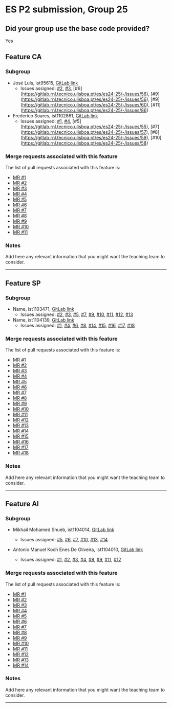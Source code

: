 # ES P2 submission, Group 25

## Did your group use the base code provided?

Yes


## Feature CA

### Subgroup
 - José Luís, ist95615, [GitLab link](https://gitlab.rnl.tecnico.ulisboa.pt/ist195615)
   + Issues assigned: [#2](https://gitlab.rnl.tecnico.ulisboa.pt/es/es24-25/-/issues/52), [#3](https://gitlab.rnl.tecnico.ulisboa.pt/es/es24-25/-/issues/53), [#6] (https://gitlab.rnl.tecnico.ulisboa.pt/es/es24-25/-/issues/56), [#9] (https://gitlab.rnl.tecnico.ulisboa.pt/es/es24-25/-/issues/56), [#9] (https://gitlab.rnl.tecnico.ulisboa.pt/es/es24-25/-/issues/60), [#11] (https://gitlab.rnl.tecnico.ulisboa.pt/es/es24-25/-/issues/86)
 - Frederico Soares, ist1102861, [GitLab link](https://gitlab.rnl.tecnico.ulisboa.pt/ist1102861)
   + Issues assigned: [#1](https://gitlab.rnl.tecnico.ulisboa.pt/es/es24-25/-/issues/51), [#4](https://gitlab.rnl.tecnico.ulisboa.pt/es/es24-25/-/issues/54), [#5] (https://gitlab.rnl.tecnico.ulisboa.pt/es/es24-25/-/issues/55), [#7] (https://gitlab.rnl.tecnico.ulisboa.pt/es/es24-25/-/issues/57), [#8] (https://gitlab.rnl.tecnico.ulisboa.pt/es/es24-25/-/issues/59), [#10] (https://gitlab.rnl.tecnico.ulisboa.pt/es/es24-25/-/issues/58)
 
### Merge requests associated with this feature

The list of pull requests associated with this feature is:

 - [MR #1](https://gitlab.rnl.tecnico.ulisboa.pt/es/es24-25/-/issues/51)
 - [MR #2](https://gitlab.rnl.tecnico.ulisboa.pt/es/es24-25/-/issues/52)
 - [MR #3](https://gitlab.rnl.tecnico.ulisboa.pt/es/es24-25/-/issues/53)
 - [MR #4](https://gitlab.rnl.tecnico.ulisboa.pt/es/es24-25/-/issues/54)
 - [MR #5](https://gitlab.rnl.tecnico.ulisboa.pt/es/es24-25/-/issues/55)
 - [MR #6](https://gitlab.rnl.tecnico.ulisboa.pt/es/es24-25/-/issues/56)
 - [MR #7](https://gitlab.rnl.tecnico.ulisboa.pt/es/es24-25/-/issues/57)
 - [MR #8](https://gitlab.rnl.tecnico.ulisboa.pt/es/es24-25/-/issues/59)
 - [MR #9](https://gitlab.rnl.tecnico.ulisboa.pt/es/es24-25/-/issues/60)
 - [MR #10](https://gitlab.rnl.tecnico.ulisboa.pt/es/es24-25/-/issues/58)
 - [MR #11](https://gitlab.rnl.tecnico.ulisboa.pt/es/es24-25/-/issues/86)

### Notes

Add here any relevant information that you might want the teaching team to consider.

---

## Feature SP

### Subgroup
 - Name, ist1103471, [GitLab link](https://gitlab.rnl.tecnico.ulisboa.pt/ist1103471)
   + Issues assigned: [#2](https://gitlab.rnl.tecnico.ulisboa.pt/es/es24-25/-/issues/76), [#3](https://gitlab.rnl.tecnico.ulisboa.pt/es/es24-25/-/issues/77), [#5](https://gitlab.rnl.tecnico.ulisboa.pt/es/es24-25/-/issues/79), [#7](https://gitlab.rnl.tecnico.ulisboa.pt/es/es24-25/-/issues/81), [#9](https://gitlab.rnl.tecnico.ulisboa.pt/es/es24-25/-/issues/83), [#10](https://gitlab.rnl.tecnico.ulisboa.pt/es/es24-25/-/issues/85), [#11](https://gitlab.rnl.tecnico.ulisboa.pt/es/es24-25/-/issues/87), [#12](https://gitlab.rnl.tecnico.ulisboa.pt/es/es24-25/-/issues/84), [#13](https://gitlab.rnl.tecnico.ulisboa.pt/es/es24-25/-/issues/88)
 - Name, ist1104139, [GitLab link](https://gitlab.rnl.tecnico.ulisboa.pt/ist1104139)
   + Issues assigned: [#1](https://gitlab.rnl.tecnico.ulisboa.pt/es/es24-25/-/issues/75), [#4](https://gitlab.rnl.tecnico.ulisboa.pt/es/es24-25/-/issues/78), [#6](https://gitlab.rnl.tecnico.ulisboa.pt/es/es24-25/-/issues/80), [#8](https://gitlab.rnl.tecnico.ulisboa.pt/es/es24-25/-/issues/82), [#14](https://gitlab.rnl.tecnico.ulisboa.pt/es/es24-25/-/issues/89), [#15](https://gitlab.rnl.tecnico.ulisboa.pt/es/es24-25/-/issues/90), [#16](https://gitlab.rnl.tecnico.ulisboa.pt/es/es24-25/-/issues/91), [#17](https://gitlab.rnl.tecnico.ulisboa.pt/es/es24-25/-/issues/92), [#18](https://gitlab.rnl.tecnico.ulisboa.pt/es/es24-25/-/issues/93)
 
### Merge requests associated with this feature

The list of pull requests associated with this feature is:

 - [MR #1](https://gitlab.rnl.tecnico.ulisboa.pt/es/es24-25/-/issues/75)
 - [MR #2](https://gitlab.rnl.tecnico.ulisboa.pt/es/es24-25/-/issues/76)
 - [MR #3](https://gitlab.rnl.tecnico.ulisboa.pt/es/es24-25/-/issues/77)
 - [MR #4](https://gitlab.rnl.tecnico.ulisboa.pt/es/es24-25/-/issues/78)
 - [MR #5](https://gitlab.rnl.tecnico.ulisboa.pt/es/es24-25/-/issues/79)
 - [MR #6](https://gitlab.rnl.tecnico.ulisboa.pt/es/es24-25/-/issues/80)
 - [MR #7](https://gitlab.rnl.tecnico.ulisboa.pt/es/es24-25/-/issues/81)
 - [MR #8](https://gitlab.rnl.tecnico.ulisboa.pt/es/es24-25/-/issues/82)
 - [MR #9](https://gitlab.rnl.tecnico.ulisboa.pt/es/es24-25/-/issues/83)
 - [MR #10](https://gitlab.rnl.tecnico.ulisboa.pt/es/es24-25/-/issues/85)
 - [MR #11](https://gitlab.rnl.tecnico.ulisboa.pt/es/es24-25/-/issues/87)
 - [MR #12](https://gitlab.rnl.tecnico.ulisboa.pt/es/es24-25/-/issues/84)
 - [MR #13](https://gitlab.rnl.tecnico.ulisboa.pt/es/es24-25/-/issues/88)
 - [MR #14](https://gitlab.rnl.tecnico.ulisboa.pt/es/es24-25/-/issues/89)
 - [MR #15](https://gitlab.rnl.tecnico.ulisboa.pt/es/es24-25/-/issues/90)
 - [MR #16](https://gitlab.rnl.tecnico.ulisboa.pt/es/es24-25/-/issues/91)
 - [MR #17](https://gitlab.rnl.tecnico.ulisboa.pt/es/es24-25/-/issues/92)
 - [MR #18](https://gitlab.rnl.tecnico.ulisboa.pt/es/es24-25/-/issues/93)


### Notes

Add here any relevant information that you might want the teaching team to consider.

---

## Feature AI

### Subgroup
 - Mikhail Mohamed Shueb, ist1104014, [GitLab link](https://gitlab.rnl.tecnico.ulisboa.pt/ist1104014)
   + Issues assigned: [#5](https://gitlab.rnl.tecnico.ulisboa.pt/es/es24-25/-/issues/66), [#6](https://gitlab.rnl.tecnico.ulisboa.pt/es/es24-25/-/issues/67), [#7](https://gitlab.rnl.tecnico.ulisboa.pt/es/es24-25/-/issues/68), [#10](https://gitlab.rnl.tecnico.ulisboa.pt/es/es24-25/-/issues/71), [#13](https://gitlab.rnl.tecnico.ulisboa.pt/es/es24-25/-/issues/95), [#14](https://gitlab.rnl.tecnico.ulisboa.pt/es/es24-25/-/issues/94)
 
 - Antonio Manuel Koch Enes De Oliveira, ist1104010, [GitLab link](https://gitlab.rnl.tecnico.ulisboa.pt/ist1104010)
   + Issues assigned: [#1](https://gitlab.rnl.tecnico.ulisboa.pt/es/es24-25/-/issues/62), [#2](https://gitlab.rnl.tecnico.ulisboa.pt/es/es24-25/-/issues/63), [#3](https://gitlab.rnl.tecnico.ulisboa.pt/es/es24-25/-/issues/64), [#4](https://gitlab.rnl.tecnico.ulisboa.pt/es/es24-25/-/issues/65), [#8](https://gitlab.rnl.tecnico.ulisboa.pt/es/es24-25/-/issues/69), [#9](https://gitlab.rnl.tecnico.ulisboa.pt/es/es24-25/-/issues/70), [#11](https://gitlab.rnl.tecnico.ulisboa.pt/es/es24-25/-/issues/72), [#12](https://gitlab.rnl.tecnico.ulisboa.pt/es/es24-25/-/issues/73)
 
### Merge requests associated with this feature

The list of pull requests associated with this feature is:

 - [MR #1](https://gitlab.rnl.tecnico.ulisboa.pt/es/es24-25/-/issues/62)
 - [MR #2](https://gitlab.rnl.tecnico.ulisboa.pt/es/es24-25/-/issues/63)
 - [MR #3](https://gitlab.rnl.tecnico.ulisboa.pt/es/es24-25/-/issues/64)
 - [MR #4](https://gitlab.rnl.tecnico.ulisboa.pt/es/es24-25/-/issues/65)
 - [MR #5](https://gitlab.rnl.tecnico.ulisboa.pt/es/es24-25/-/issues/66)
 - [MR #6](https://gitlab.rnl.tecnico.ulisboa.pt/es/es24-25/-/issues/67)
 - [MR #7](https://gitlab.rnl.tecnico.ulisboa.pt/es/es24-25/-/issues/68)
 - [MR #8](https://gitlab.rnl.tecnico.ulisboa.pt/es/es24-25/-/issues/69)
 - [MR #9](https://gitlab.rnl.tecnico.ulisboa.pt/es/es24-25/-/issues/70)
 - [MR #10](https://gitlab.rnl.tecnico.ulisboa.pt/es/es24-25/-/issues/71)
 - [MR #11](https://gitlab.rnl.tecnico.ulisboa.pt/es/es24-25/-/issues/72)
 - [MR #12](https://gitlab.rnl.tecnico.ulisboa.pt/es/es24-25/-/issues/73)
 - [MR #13](https://gitlab.rnl.tecnico.ulisboa.pt/es/es24-25/-/issues/95)
 - [MR #14](https://gitlab.rnl.tecnico.ulisboa.pt/es/es24-25/-/issues/94)

### Notes

Add here any relevant information that you might want the teaching team to consider.

---